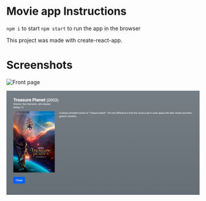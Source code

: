 # Movie app Instructions

`npm i` to start
`npm start` to run the app in the browser

This project was made with create-react-app.

# Screenshots

![Front page](/public/movie-search.png?raw=true "Front Page Detail")

![Single movie detail](/public/movie-detail-page.png?raw=true "Single Movie Detail")


